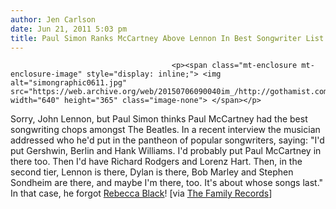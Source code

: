```yaml
---
author: Jen Carlson
date: Jun 21, 2011 5:03 pm
title: Paul Simon Ranks McCartney Above Lennon In Best Songwriter List
---
```


	
										<p><span class="mt-enclosure mt-enclosure-image" style="display: inline;"> <img alt="simongraphic0611.jpg" src="https://web.archive.org/web/20150706090040im_/http://gothamist.com/attachments/arts_jen/simongraphic0611.jpg" width="640" height="365" class="image-none"> </span></p>

<p>Sorry, John Lennon, but Paul Simon thinks Paul McCartney had the best songwriting chops amongst The Beatles. In a recent interview the musician addressed who he&apos;d put in the pantheon of popular songwriters, saying: &quot;I&apos;d put Gershwin, Berlin and Hank Williams. I&apos;d probably put Paul McCartney in there too. Then I&apos;d have Richard Rodgers and Lorenz Hart. Then, in the second tier, Lennon is there, Dylan is there, Bob Marley and Stephen Sondheim are there, and maybe I&apos;m there, too. It&apos;s about whose songs last.&quot; In that case, he forgot <a href="https://web.archive.org/web/20150706090040/http://gothamist.com/tags/rebeccablack">Rebecca Black</a>! [via <a href="https://web.archive.org/web/20150706090040/http://thefamilyrecords.tumblr.com/post/6756153234/interesting-perspective-from-paul-simon-he">The Family Records</a>]</p>					
										
									
				